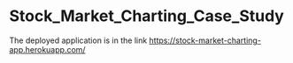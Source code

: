 # Stock_Market_Charting_Case_Study

The deployed application is in the link
https://stock-market-charting-app.herokuapp.com/
